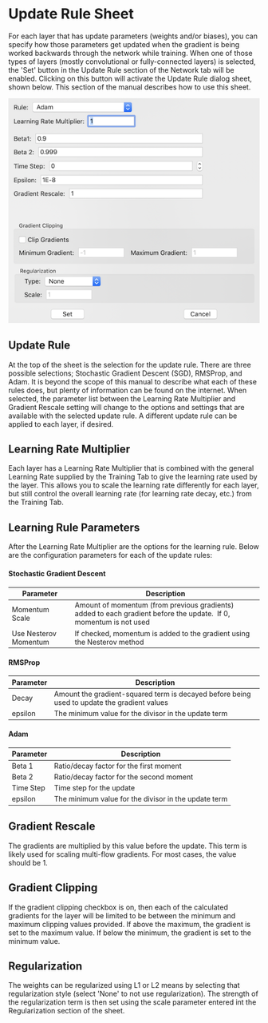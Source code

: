 # Update Rule Sheet
For each layer that has update parameters (weights and/or biases), you can specify how those parameters get updated when the gradient is being worked backwards through the network while training.  When one of those types of layers (mostly convolutional or fully-connected layers) is selected, the 'Set' button in the Update Rule section of the Network tab will be enabled.  Clicking on this button will activate the Update Rule dialog sheet, shown below.  This section of the manual describes how to use this sheet.

![Update Rule Sheet](UpdateRule.png)

## Update Rule
At the top of the sheet is the selection for the update rule.  There are three possible selections; Stochastic Gradient Descent (SGD), RMSProp, and Adam.  It is beyond the scope of this manual to describe what each of these rules does, but plenty of information can be found on the internet.  When selected, the parameter list between the Learning Rate Multiplier and Gradient Rescale setting will change to the options and settings that are available with the selected update rule.  A different update rule can be applied to each layer, if desired.

## Learning Rate Multiplier
Each layer has a Learning Rate Multiplier that is combined with the general Learning Rate supplied by the Training Tab to give the learning rate used by the layer.  This allows you to scale the learning rate differently for each layer, but still control the overall learning rate (for learning rate decay, etc.) from the Training Tab.

## Learning Rule Parameters
After the Learning Rate Multiplier are the options for the learning rule.  Below are the configuration parameters for each of the update rules:
#### Stochastic Gradient Descent

| Parameter | Description |
| --- | --- |
| Momentum Scale | Amount of momentum (from previous gradients) added to each gradient before the update.  If 0, momentum is not used |
| Use Nesterov Momentum | If checked, momentum is added to the gradient using the Nesterov method |

#### RMSProp
| Parameter | Description |
| --- | --- |
| Decay | Amount the gradient-squared term is decayed before being used to update the gradient values |
| epsilon | The minimum value for the divisor in the update term |

#### Adam
| Parameter | Description |
| --- | --- |
| Beta 1 | Ratio/decay factor for the first moment |
| Beta 2 | Ratio/decay factor for the second moment |
| Time Step | Time step for the update |
| epsilon | The minimum value for the divisor in the update term |

## Gradient Rescale
The gradients are multiplied by this value before the update.  This term is likely used for scaling multi-flow gradients.  For most cases, the value should be 1.

## Gradient Clipping
If the gradient clipping checkbox is on, then each of the calculated gradients for the layer will be limited to be between the minimum and maximum clipping values provided.  If above the maximum, the gradient is set to the maximum value.  If below the minimum, the gradient is set to the minimum value.

## Regularization
The weights can be regularized using L1 or L2 means by selecting that regularization style (select 'None' to not use regularization).  The strength of the regularization term is then set using the scale parameter entered int the Regularization section of the sheet.